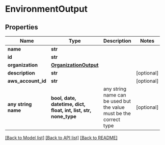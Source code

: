 # EnvironmentOutput


## Properties
Name | Type | Description | Notes
------------ | ------------- | ------------- | -------------
**name** | **str** |  | 
**id** | **str** |  | 
**organization** | [**OrganizationOutput**](OrganizationOutput.md) |  | 
**description** | **str** |  | [optional] 
**aws_account_id** | **str** |  | [optional] 
**any string name** | **bool, date, datetime, dict, float, int, list, str, none_type** | any string name can be used but the value must be the correct type | [optional]

[[Back to Model list]](../README.md#documentation-for-models) [[Back to API list]](../README.md#documentation-for-api-endpoints) [[Back to README]](../README.md)


